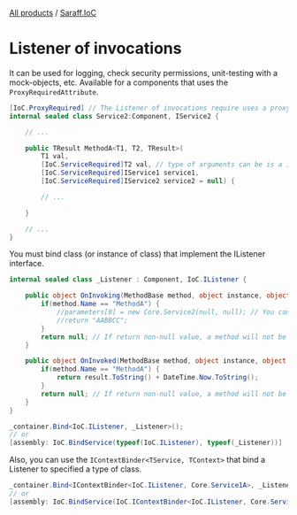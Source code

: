 [All products](../) / [Saraff.IoC](./index.md)
# Listener of invocations
It can be used for logging, check security permissions, unit-testing with a mock-objects, etc.
Available for a components that uses the `ProxyRequiredAttribute`.

```c#
[IoC.ProxyRequired] // The Listener of invocations require uses a proxy
internal sealed class Service2:Component, IService2 {

    // ...

    public TResult MethodA<T1, T2, TResult>(
        T1 val, 
        [IoC.ServiceRequired]T2 val, // type of arguments can be is a interface or/and a class
        [IoC.ServiceRequired]IService1 service1, 
        [IoC.ServiceRequired]IService2 service2 = null) {

        // ...

    }

    // ...
}
```

You must bind class (or instance of class) that implement the IListener interface.

```c#
internal sealed class _Listener : Component, IoC.IListener {

    public object OnInvoking(MethodBase method, object instance, object[] parameters) {
        if(method.Name == "MethodA") {
            //parameters[0] = new Core.Service2(null, null); // You can replace parameters of a method.
            //return "AABBCC";
        }
        return null; // If return non-null value, a method will not be invoke, return value will be used as result of invocation. Also, you can throw a exception.
    }

    public object OnInvoked(MethodBase method, object instance, object result) {
        if(method.Name == "MethodA") {
            return result.ToString() + DateTime.Now.ToString();
        }
        return null; // If return non-null value, a method will not be invoke, return value will be used as result of invocation. Also, you can throw a exception.
    }
}
```

```c#
_container.Bind<IoC.IListener, _Listener>();
// or
[assembly: IoC.BindService(typeof(IoC.IListener), typeof(_Listener))]
```

Also, you can use the `IContextBinder<TService, TContext>` that bind a Listener to specified a type of class.

```c#
_container.Bind<IContextBinder<IoC.IListener, Core.Service1A>, _Listener2>();
// or
[assembly: IoC.BindService(IoC.IContextBinder<IoC.IListener, Core.Service1A>, typeof(_Listener2))]
```

